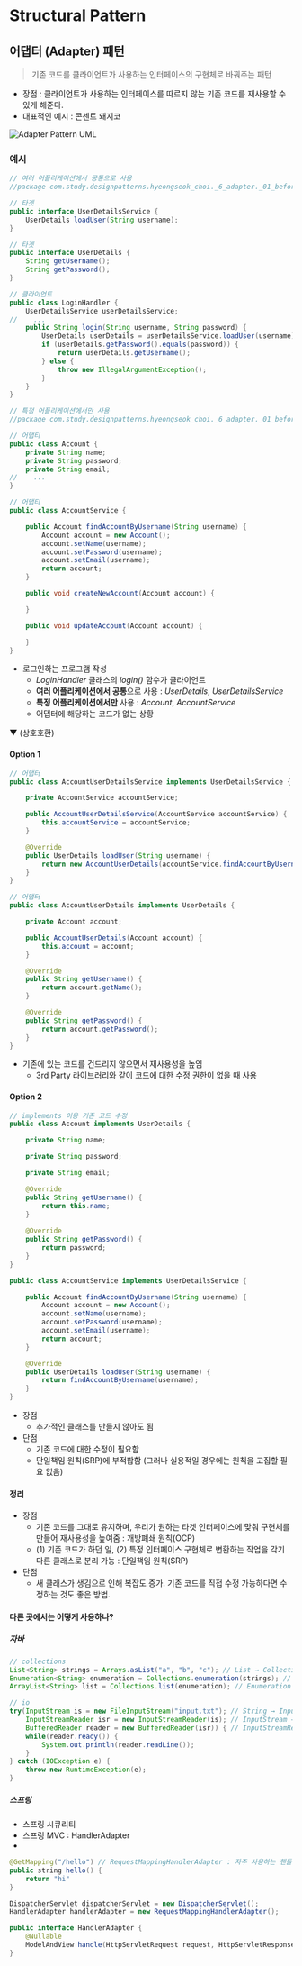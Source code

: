 # Structural Pattern

## 어댑터 (Adapter) 패턴

> 기존 코드를 클라이언트가 사용하는 인터페이스의 구현체로 바꿔주는 패턴

- 장점 : 클라이언트가 사용하는 인터페이스를 따르지 않는 기존 코드를 재사용할 수 있게 해준다.
- 대표적인 예시 : 콘센트 돼지코

![Adapter Pattern UML](Adapter_Pattern_UML.jpg)


### 예시

```java
// 여러 어플리케이션에서 공통으로 사용
//package com.study.designpatterns.hyeongseok_choi._6_adapter._01_before.security;

// 타겟
public interface UserDetailsService {
    UserDetails loadUser(String username);
}

// 타겟
public interface UserDetails {
    String getUsername();
    String getPassword();
}

// 클라이언트
public class LoginHandler {
    UserDetailsService userDetailsService;
//    ...
    public String login(String username, String password) {
        UserDetails userDetails = userDetailsService.loadUser(username);
        if (userDetails.getPassword().equals(password)) {
            return userDetails.getUsername();
        } else {
            throw new IllegalArgumentException();
        }
    }
}

// 특정 어플리케이션에서만 사용
//package com.study.designpatterns.hyeongseok_choi._6_adapter._01_before;

// 어댑티
public class Account {
    private String name;
    private String password;
    private String email;
//    ...
}

// 어댑티
public class AccountService {

    public Account findAccountByUsername(String username) {
        Account account = new Account();
        account.setName(username);
        account.setPassword(username);
        account.setEmail(username);
        return account;
    }

    public void createNewAccount(Account account) {

    }

    public void updateAccount(Account account) {

    }
}
```
- 로그인하는 프로그램 작성
  - *LoginHandler* 클래스의 *login()* 함수가 클라이언트
  - **여러 어플리케이션에서 공통**으로 사용 : *UserDetails*, *UserDetailsService*
  - **특정 어플리케이션에서만** 사용 : *Account*, *AccountService*
  - 어댑터에 해당하는 코드가 없는 상황


▼ (상호호환)

#### Option 1

```java
// 어댑터
public class AccountUserDetailsService implements UserDetailsService {

    private AccountService accountService;

    public AccountUserDetailsService(AccountService accountService) {
        this.accountService = accountService;
    }

    @Override
    public UserDetails loadUser(String username) {
        return new AccountUserDetails(accountService.findAccountByUsername(username));
    }
}

// 어댑터
public class AccountUserDetails implements UserDetails {

    private Account account;

    public AccountUserDetails(Account account) {
        this.account = account;
    }

    @Override
    public String getUsername() {
        return account.getName();
    }

    @Override
    public String getPassword() {
        return account.getPassword();
    }
}
```

- 기존에 있는 코드를 건드리지 않으면서 재사용성을 높임
  - 3rd Party 라이브러리와 같이 코드에 대한 수정 권한이 없을 때 사용

#### Option 2
```java
// implements 이용 기존 코드 수정
public class Account implements UserDetails {

    private String name;

    private String password;

    private String email;

    @Override
    public String getUsername() {
        return this.name;
    }
    
    @Override
    public String getPassword() {
        return password;
    } 
}

public class AccountService implements UserDetailsService {

    public Account findAccountByUsername(String username) {
        Account account = new Account();
        account.setName(username);
        account.setPassword(username);
        account.setEmail(username);
        return account;
    }

    @Override
    public UserDetails loadUser(String username) {
        return findAccountByUsername(username);
    }
}
```

- 장점
  - 추가적인 클래스를 만들지 않아도 됨
- 단점
  - 기존 코드에 대한 수정이 필요함
  - 단일책임 원칙(SRP)에 부적합함 (그러나 실용적일 경우에는 원칙을 고집할 필요 없음)

#### 정리

- 장점
  - 기존 코드를 그대로 유지하며, 우리가 원하는 타겟 인터페이스에 맞춰 구현체를 만들어 재사용성을 높여줌 : 개방폐쇄 원칙(OCP)
  - (1) 기존 코드가 하던 일, (2) 특정 인터페이스 구현체로 변환하는 작업을 각기 다른 클래스로 분리 가능 : 단일책임 원칙(SRP)
- 단점
  - 새 클래스가 생김으로 인해 복잡도 증가. 기존 코드를 직접 수정 가능하다면 수정하는 것도 좋은 방법.

#### 다른 곳에서는 어떻게 사용하나?

##### 자바
```java
// collections
List<String> strings = Arrays.asList("a", "b", "c"); // List → Collection
Enumeration<String> enumeration = Collections.enumeration(strings); // List → Enumeration
ArrayList<String> list = Collections.list(enumeration); // Enumeration → List

// io
try(InputStream is = new FileInputStream("input.txt"); // String → InputStream
    InputStreamReader isr = new InputStreamReader(is); // InputStream → InputStreamReader
    BufferedReader reader = new BufferedReader(isr)) { // InputStreamReader → BufferedReader
    while(reader.ready()) {
        System.out.println(reader.readLine());
    }
} catch (IOException e) {
    throw new RuntimeException(e);
}
```

##### 스프링

- 스프링 시큐리티
- 스프링 MVC : HandlerAdapter
- 
```java
@GetMapping("/hello") // RequestMappingHandlerAdapter : 자주 사용하는 핸들러. 이와 다른 다양한 형태의 핸들러가 있음
public string hello() {
    return "hi"
}

DispatcherServlet dispatcherServlet = new DispatcherServlet();
HandlerAdapter handlerAdapter = new RequestMappingHandlerAdapter();

public interface HandlerAdapter {
    @Nullable
    ModelAndView handle(HttpServletRequest request, HttpServletResponse response, Object handler) throws Exception;
}
```